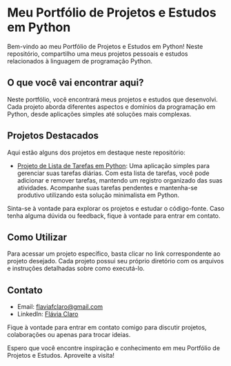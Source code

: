 # Meu Portfólio de Projetos e Estudos em Python

Bem-vindo ao meu Portfólio de Projetos e Estudos em Python! Neste repositório, compartilho uma meus projetos pessoais e estudos relacionados à linguagem de programação Python.

## O que você vai encontrar aqui?

Neste portfólio, você encontrará meus projetos e estudos que desenvolvi. Cada projeto aborda diferentes aspectos e domínios da programação em Python, desde aplicações simples até soluções mais complexas.

## Projetos Destacados

Aqui estão alguns dos projetos em destaque neste repositório:

- [Projeto de Lista de Tarefas em Python](https://github.com/Flaviafclaro/portifolio/tree/main/ListaDeTarefas): Uma aplicação simples para gerenciar suas tarefas diárias. Com esta lista de tarefas, você pode adicionar e remover tarefas, mantendo um registro organizado das suas atividades. Acompanhe suas tarefas pendentes e mantenha-se produtivo utilizando esta solução minimalista em Python.

Sinta-se à vontade para explorar os projetos e estudar o código-fonte. Caso tenha alguma dúvida ou feedback, fique à vontade para entrar em contato.

## Como Utilizar

Para acessar um projeto específico, basta clicar no link correspondente ao projeto desejado. Cada projeto possui seu próprio diretório com os arquivos e instruções detalhadas sobre como executá-lo.

## Contato

- Email: flaviafclaro@gmail.com
- LinkedIn: [Flávia Claro](https://www.linkedin.com/in/flavia-claro-06565456/)

Fique à vontade para entrar em contato comigo para discutir projetos, colaborações ou apenas para trocar ideias.

Espero que você encontre inspiração e conhecimento em meu Portfólio de Projetos e Estudos. Aproveite a visita!
